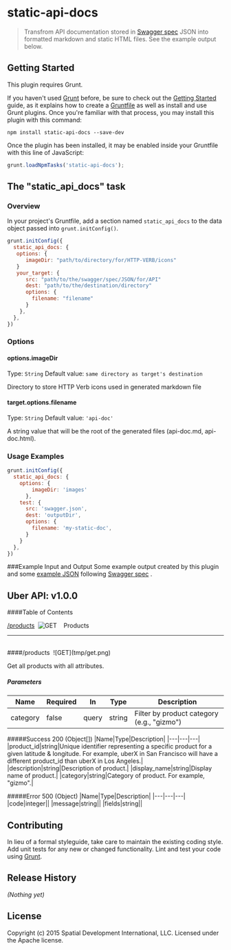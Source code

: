 # static-api-docs

> Transfrom API documentation stored in [Swagger spec](https://github.com/swagger-api/swagger-spec/blob/master/versions/2.0.md#schema) JSON into formatted markdown and static HTML files. See the example output below.

## Getting Started
This plugin requires Grunt.

If you haven't used [Grunt](http://gruntjs.com/) before, be sure to check out the [Getting Started](http://gruntjs.com/getting-started) guide, as it explains how to create a [Gruntfile](http://gruntjs.com/sample-gruntfile) as well as install and use Grunt plugins. Once you're familiar with that process, you may install this plugin with this command:

```shell
npm install static-api-docs --save-dev
```

Once the plugin has been installed, it may be enabled inside your Gruntfile with this line of JavaScript:

```js
grunt.loadNpmTasks('static-api-docs');
```

## The "static_api_docs" task

### Overview
In your project's Gruntfile, add a section named `static_api_docs` to the data object passed into `grunt.initConfig()`.

```js
grunt.initConfig({
  static_api_docs: {
   options: {
      imageDir: "path/to/directory/for/HTTP-VERB/icons"
   }
   your_target: {
      src: "path/to/the/swagger/spec/JSON/for/API"
      dest: "path/to/the/destination/directory"
      options: {
		filename: "filename"
	  }
    },
  },
})
```

### Options

#### options.imageDir
Type: `String`
Default value:  `same directory as target's destination`

Directory to store HTTP Verb icons used in generated markdown file

#### target.options.filename
Type: `String`
Default value: `'api-doc'`

A string value that will be the root of the generated files (api-doc.md, api-doc.html).

### Usage Examples


```js
grunt.initConfig({
  static_api_docs: {
    options: {
        imageDir: 'images'
      },
    test: {
      src: 'swagger.json',
      dest: 'outputDir',
      options: {
        filename: 'my-static-doc',
      }
    }
  },
})
```

###Example Input and Output
Some example output created by this plugin and some [example JSON](test/fixtures/swagger.json) following [Swagger spec](https://github.com/swagger-api/swagger-spec/blob/master/versions/2.0.md#schema) .

## Uber API: v1.0.0
####Table of Contents


[/products](#/products_get)&nbsp;&nbsp;![GET](tmp/get.png)&nbsp;&nbsp;&nbsp;&nbsp;Products

***
<br/>
####<a id="/products_get">/products</a>&nbsp;&nbsp;![GET](tmp/get.png)

Get all products with all attributes.

##### Parameters
|Name|Required|In|Type|Description|
|---|---|---|---|---|
|category|false|query|string|Filter by product category (e.g., &quot;gizmo&quot;)|


#####Success 200 (Object[])
|Name|Type|Description|
|---|---|---|
|product_id|string|Unique identifier representing a specific product for a given latitude &amp; longitude. For example, uberX in San Francisco will have a different product_id than uberX in Los Angeles.|
|description|string|Description of product.|
|display_name|string|Display name of product.|
|category|string|Category of product. For example, &quot;gizmo&quot;.|

#####Error 500 (Object)
|Name|Type|Description|
|---|---|---|
|code|integer||
|message|string||
|fields|string||


## Contributing
In lieu of a formal styleguide, take care to maintain the existing coding style. Add unit tests for any new or changed functionality. Lint and test your code using [Grunt](http://gruntjs.com/).

## Release History
_(Nothing yet)_

## License
Copyright (c) 2015 Spatial Development International, LLC. Licensed under the Apache license.
